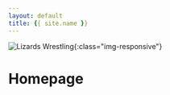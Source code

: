 ```yaml
---
layout: default
title: {{ site.name }}
---
```


![Lizards Wrestling](site/assets/Lizards.png){:class="img-responsive"}

# Homepage

